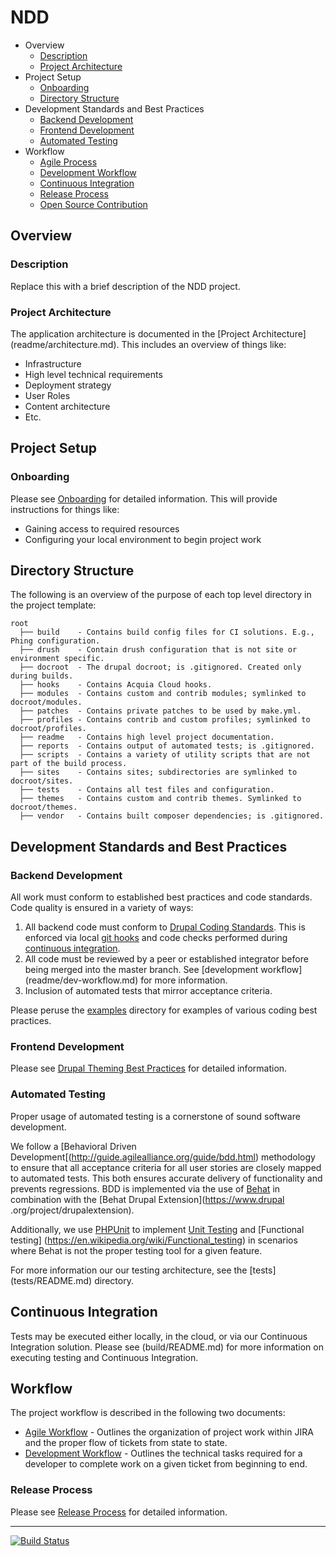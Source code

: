 # NDD

* Overview
    * [Description](#description)
    * [Project Architecture](#architecture)
* Project Setup
    * [Onboarding](#onboarding)
    * [Directory Structure](#dir-structure)
* Development Standards and Best Practices
    * [Backend Development](#backend)
    * [Frontend Development](#frontend)
    * [Automated Testing](#testing)
* Workflow
    * [Agile Process](readme/agile-guide.md)
    * [Development Workflow](readme/dev-workflow.md)
    * [Continuous Integration](#ci)
    * [Release Process](#release-process)
    * [Open Source Contribution](readme/os-contribution.md)

## Overview

### <a name="description"></a>Description

Replace this with a brief description of the NDD project.

### <a name="architecture"></a>Project Architecture

The application architecture is documented in the [Project Architecture]
(readme/architecture.md). This includes an overview of things like:
 * Infrastructure
 * High level technical requirements
 * Deployment strategy
 * User Roles
 * Content architecture
 * Etc.

## Project Setup

### <a name="onboarding"></a>Onboarding

Please see [Onboarding](readme/onboarding.md) for detailed information. This
will provide instructions for things like:
 * Gaining access to required resources 
 * Configuring your local environment to begin project work

## <a name="dir-structure"></a>Directory Structure

The following is an overview of the purpose of each top level directory in the 
project template:

    root
      ├── build    - Contains build config files for CI solutions. E.g., Phing configuration.
      ├── drush    - Contain drush configuration that is not site or environment specific.
      ├── docroot  - The drupal docroot; is .gitignored. Created only during builds.
      ├── hooks    - Contains Acquia Cloud hooks.
      ├── modules  - Contains custom and contrib modules; symlinked to docroot/modules.
      ├── patches  - Contains private patches to be used by make.yml.
      ├── profiles - Contains contrib and custom profiles; symlinked to docroot/profiles.
      ├── readme   - Contains high level project documentation.
      ├── reports  - Contains output of automated tests; is .gitignored.
      ├── scripts  - Contains a variety of utility scripts that are not part of the build process.
      ├── sites    - Contains sites; subdirectories are symlinked to docroot/sites.
      ├── tests    - Contains all test files and configuration.
      ├── themes   - Contains custom and contrib themes. Symlinked to docroot/themes.
      ├── vendor   - Contains built composer dependencies; is .gitignored.

## Development Standards and Best Practices

### <a name="backend"></a>Backend Development

All work must conform to established best practices and code standards. Code
quality is ensured in a variety of ways:

1. All backend code must conform to [Drupal Coding 
Standards](https://www.drupal.org/coding-standards). This is enforced via 
local [git hooks](scripts/git-hooks) and code checks performed during 
[continuous integration](build/README.md).
1. All code must be reviewed by a peer or established integrator before being
merged into the master branch. See [development workflow]
(readme/dev-workflow.md) for more information.
1. Inclusion of automated tests that mirror acceptance criteria.

Please peruse the [examples](examples/README.md) directory for examples 
of various coding best practices.

### <a name="frontend"></a>Frontend Development

Please see [Drupal Theming Best Practices](theming.md) for detailed information.

### <a name="testing"></a>Automated Testing

Proper usage of automated testing is a cornerstone of sound software 
development. 

We follow a [Behavioral Driven Development[(http://guide.agilealliance.org/guide/bdd.html)
methodology to ensure that all acceptance criteria for all
user stories are closely mapped to automated tests. This both ensures 
accurate delivery of functionality and prevents regressions. BDD is 
implemented via the use of [Behat](http://docs.behat.org/) in combination 
with the [Behat Drupal Extension](https://www.drupal
.org/project/drupalextension).

Additionally, we use [PHPUnit](https://phpunit.de/) to implement [Unit 
Testing](https://en.wikipedia.org/wiki/Unit_testing) and [Functional testing]
(https://en.wikipedia.org/wiki/Functional_testing) in scenarios where Behat 
is not the proper testing tool for a given feature.

For more information our our testing architecture, see the [tests]
(tests/README.md) directory.

## <a name="ci"></a>Continuous Integration

Tests may be executed either locally, in the cloud, or via our Continuous 
Integration solution. Please see (build/README.md) for more information on 
executing testing and Continuous Integration.

## <a name="workflow"></a>Workflow

The project workflow is described in the following two documents:

* [Agile Workflow](agile-guide.md) - Outlines the organization of project work
  within JIRA and the proper flow of tickets from state to state.
* [Development Workflow](dev-workflow.md) - Outlines the technical tasks
  required for a developer to complete work on a given ticket from beginning
  to end.

### <a name="release-process"></a>Release Process

Please see [Release Process](/release-process.md) for detailed information.


----------------

[![Build Status](https://travis-ci.com/ny/WebNY-Distribution-D8.svg?token=eFBAT6vQ9cqDh1Sed5Mw&branch=master)](https://travis-ci.com/ny/WebNY-Distribution-D8)
